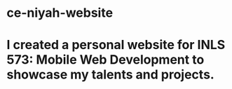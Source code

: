 # ce-niyah-website
# I created a personal website for INLS 573: Mobile Web Development to showcase my talents and projects.
